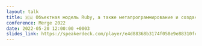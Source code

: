 ```yaml
---
layout: talk
title: 🇷🇺 Объектная модель Ruby, а также метапрограммирование и создание DSL
conference: Merge 2022
date: 2022-05-20 12:00:00 +0003
slides_link: https://speakerdeck.com/player/e4d88368b3174f058e9e88310fed95e5
---
```

